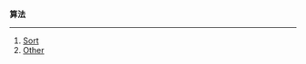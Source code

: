 **算法**

-------------

1. [Sort](https://github.com/YKitty/Notes/tree/master/notes/Algorithm/%E6%8E%92%E5%BA%8F )
2. [Other](https://github.com/YKitty/Notes/tree/master/notes/Algorithm/%E5%85%B6%E4%BB%96 )

